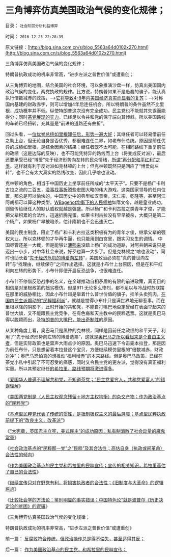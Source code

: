 # 三角博弈仿真美国政治气侯的变化规律；

目录： `社会阶层分析利益博羿` 

时间： `2016-12-25 22:28:39` 

原文链接：[http://blog.sina.com.cn/s/blog_5563a64d0102x270.html](http://blog.sina.com.cn/s/blog_5563a64d0102x270.html)

三角博弈仿真美国政治气侯的变化规律；

特朗普执政成功的机率非常高，“进步左派之普世价值”或遭重创；

从三角博弈的地图，结合美国的社会环境，可以象推演沙盘一样，仿真出美国国内政治气侯的变化，两党执政的规律。比方说，特朗普如果不是愚蠢的骗子，能认真执行倍数减赤的政策，——>[它将导致4-8年内美国经济真实而显著的复苏](../../../2016/12/8/倍数减赤成功的必要条件；特朗普及美国历史上的“坏总统”.md)；——>对称国内基建的财政赤字，则可以增加4年后连任机会。所以特朗普的条件虽然不比里根，成功概率并不低。纵使特朗普这次没有完全成功，民主党也不能就其失误而能得分；同时[茶党展现的实力](../../../2016/11/28/特朗普和茶党“反全球化”的政治立场，与中国小民利益一致；.md)，已经足以令共和党的保守端向其倾斜。所以美国路线的车轮已经扭转，充其量是“前进的道路还有曲折”。

回过头看，一[位优誉总统如里根卸任后，形势一遍大好](../../../2015/11/2/里根为美国留下的BUG，“和平红利”的泡沫的金融风暴.md)；其继任者可以轻易借前任之助上台，但无论自身是否优秀，都很难连任二界，如老布什总统。原因是前任优异的成绩如里根，是综合因素的结果；继任者既不太可能，在相同路线下重复前任的政绩（这是边际的反映），也不可能凭特异的路线而上台（将变成反对派），最后还要承受已经“博爱”先于经济形势向左转的民众情绪，[所谓“再分配和平红利”之类](../../../2016/12/10/福利主义体制，最终必定“要大炮，不要黄油”的不得已；.md)。这样就有利于反对派如克林顿的上台；但克林顿既然只是回应了“博爱向左转”，也不会有太大真实的路线改变，因此几乎啥也没动。

克林顿的角色，相当于中国历史上坐享前任所成的“太平天子”。只要不是杨广卡利古拉之流的二百五，[没事找事折腾](../../../2009/11/26/没事找事穷折腾.md)些宏图大略的伟大游戏，这类国家领导的任内位置，那总是可以愉快的，中国历史中的典型如汉景帝，宋仁宗，乾隆等，甚至阿江阿胡都可以算这种类型。[WBagehot均衡下的人民领袖](../../../2012/10/23/“人民主权论”与“极权”君权神授”,可完全统一.md)如隋文帝，越是皇业成功，则留传给继任人的默认威权就越是强盛。所以杨广和卡利古拉之类青年才俊，才能把父辈积累的合法性，迅速折腾完蛋。如果卡利古拉没有早早被杀，大概只是第二个杨广。如果杨广早被暗杀，估计隋朝也不会迅速灭亡。

美国的民主制度，阻止了杨广和卡利古拉这类积极有为的青年才俊，继承父辈的强权大业。所以克林顿的才华再牛逼，也只能用到白宫里，跟实习女生的调情。
中国尽管还差一大截，但是能够让[薄熙来](../../../2012/10/12/重大的实质性利好.md)没踏上杨广的成功道路，对阿共朝来说只是迈出一小步，对中华社会来说，好歹也算一大步了。但是克林顿之“啥也没动”，同时也助长着“[先于经济危机的博爱向左转](../../../2016/12/1/“通往奴役之路”与经济周期的形成机理；.md)”，美国政治必须在“真的普世向左转”与“找理由，继续保守”之间作出选择。这就是小布什上台原因，但是在和平红利向左转的形势下，小布什即便开启反恐战争，也很难连任。

小布什不停借反恐战争的名义，在全球推动自相矛盾的有限的前进政策，真正目的相信是对里根政策的拙劣模仿。但是911
无论多么惨烈，都不足以与冷战时苏联摆在那里的威胁相比，因此小布什越是举着什么普世价值的旗子，挂羊头卖狗肉，[在国内民主派煽动的“民粹福利派](../../../2016/12/10/福利主义体制，最终必定“要大炮，不要黄油”的不得已；.md)”，就越是觉得小布什只是满世界地无聊惹事。而在里根以降的阴影下，此时开始的共和党，不能自打嘴巴地否定曾经在表面举起来的普世大旗，又不能跟民主党竞争，在有色裔和天主教中的民粹选票。这就是奥巴马得以脱颖而出，及[特朗普的大嘴巴，能出奇制胜](../../../2016/11/24/走投无路的茶党，只能奋起抗争于“政治正确”；.md)的原因。

从某种角度上看，奥巴马只是黑种的克林顿，同样是因前任之政绩的和平天子，利用了“先于经济形势向左转的博爱选票”，这就是[奥巴马之所以看起来是个自由主义者](../../../2014/8/11/奥巴马医改三十年后的英国医疗体制.md)，但是实际政策也是雷声大雨点少的原因。奥巴马迅速下令击毙本拉登，那是因为前任布什，只是想留着本拉登这个宝贝，方便继续模仿里根的“倍数减赤，财政对冲”；奥巴马恐怕真的想推动“福利增赤”的本来路线。但是奥巴马政策，已经在茶党小私中引起了不可忍受的痛感，同时又令民主党的更左派，觉得没有真正福利实惠。所以其预定继任[的希拉里，路线预期将激进得多](http://darthvad.blog.sohu.com/323240761.html)。

《[爱国华人普遍不理解共和党，不知道茶党；“民主党爱穷人，共和党爱富人”的错误理解](../../../2016/12/14/共和党“小政府，少干预”的保守主义倾向的政治来源；.md)》

《[美国两党制是（人民主权观念残留＋地方主权均衡）的杂交产物；作为政治基点的“民粹党”](../../../2016/12/15/美国两党制是杂交产物，作为政治基点的“民粹党”.md)》

《[基点型民粹党代表了传统的惯性，是抵制极权主义的最后屏障；基点型民粹执政前提下的“改良主义，改革派”](../../../2016/12/16/任何政制中都有扎根于化石正能量的“基点型民粹党”；.md)》

《[“大宪章，英国君主立宪，美式民主”的成功原因：私有制消散了社会动量的魔鬼常量](../../../2016/12/17/“大宪章，英国君主立宪，美式民主”的成功原因.md)》

《[社会政治基点的“民粹那一党”之“民粹”及其合法性；高估自身（执政或闹革命）合法性的倾向](../../../2016/12/19/社会政治基点的“民粹”，及其合法性的自我高估.md)》

《[作为美国政治基点的民主党和希拉里的民粹宣传；宣传的相关知识，希拉里高估了自已的合法性](../../../2016/12/21/作为美国政治基点的民主党，和希拉里的民粹宣传；.md)》

《[继续宣传只对在野党有利，将损害执政者的合法性；《旧制度与大革命》的逻辑尴尬](../../../2016/12/22/“民粹的政治家不诚实的恶习”，宣传只对在野党有利.md)》

《[比较社会学的方法论：鉴别明显的事实错误；中国特色论”就是波普尔《历史决定论的贫困》的逻辑](../../../2016/12/24/波普尔《历史决定论的贫困》，和比较社会学.md)》

《三角博弈仿真美国政治气侯的变化规律；

特朗普执政成功的机率非常高，“进步左派之普世价值”或遭重创》

前一篇： [反腐败符合传统，但政治操作总是得不偿失，甚至适得其反；](../../../2016/12/28/反腐败符合传统，但政治操作总是得不偿失，甚至适得其反；.md)

后一篇： [作为美国政治基点的民主党，和希拉里的民粹宣传；](../../../2016/12/21/作为美国政治基点的民主党，和希拉里的民粹宣传；.md)

